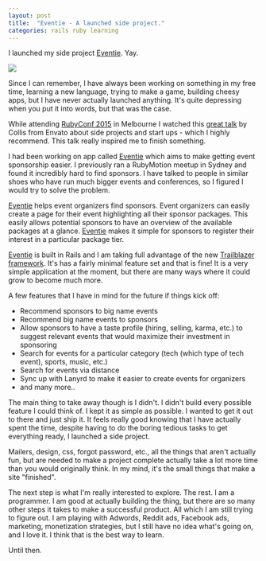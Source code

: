 ```yaml
---
layout: post
title:  "Eventie - A launched side project."
categories: rails ruby learning
---
```


I launched my side project [Eventie](http://eventie.io/). Yay.

![](/images/eventie_screen.png)

Since I can remember, I have always been working on something in my free time, learning a new language, trying to make a game, building cheesy apps, but I have never actually launched anything. It's quite depressing when you put it into words, but that was the case.

While attending [RubyConf 2015](http://rubyconf.org.au/2015) in Melbourne I watched this [great talk](https://rubyconf.eventer.com/rubyconf-australia-2015-1223/sideprojects-and-startups-by-collis-ta-eed-1749) by Collis from Envato about side projects and start ups - which I highly recommend. This talk really inspired me to finish something.

I had been working on app called [Eventie](http://eventie.io/) which aims to make getting event sponsorship easier. I previously ran a RubyMotion meetup in Sydney and found it incredibly hard to find sponsors. I have talked to people in similar shoes who have run much bigger events and conferences, so I figured I would try to solve the problem.

[Eventie](http://eventie.io/) helps event organizers find sponsors. Event organizers can easily create a page for their event highlighting all their sponsor packages. This easily allows potential sponsors to have an overview of the available packages at a glance. [Eventie](http://eventie.io/) makes it simple for sponsors to register their interest in a particular package tier.

[Eventie](http://eventie.io/) is built in Rails and I am taking full advantage of the new [Trailblazer framework](https://github.com/apotonick/trailblazer). It's has a fairly minimal feature set and that is fine! It is a very simple application at the moment, but there are many ways where it could grow to become much more.

A few features that I have in mind for the future if things kick off:

- Recommend sponsors to big name events
- Recommend big name events to sponsors
- Allow sponsors to have a taste profile (hiring, selling, karma, etc.) to suggest relevant events that would maximize their investment in sponsoring
- Search for events for a particular category (tech (which type of tech event), sports, music, etc.)
- Search for events via distance
- Sync up with Lanyrd to make it easier to create events for organizers
- and many more..

The main thing to take away though is I didn't. I didn't build every possible feature I could think of. I kept it as simple as possible. I wanted to get it out to there and just ship it. It feels really good knowing that I have actually spent the time, despite having to do the boring tedious tasks to get everything ready, I launched a side project.

Mailers, design, css, forgot password, etc., all the things that aren't actually fun, but are needed to make a project complete actually take a lot more time than you would originally think. In my mind, it's the small things that make a site "finished".

The next step is what I'm really interested to explore. The rest. I am a programmer. I am good at actually building the thing, but there are so many other steps it takes to make a successful product. All which I am still trying to figure out. I am playing with Adwords, Reddit ads, Facebook ads, marketing, monetization strategies, but I still have no idea what's going on, and I love it. I think that is the best way to learn.

Until then.
